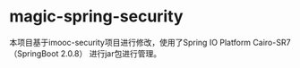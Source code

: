 # magic-spring-security
本项目基于imooc-security项目进行修改，使用了Spring IO Platform Cairo-SR7（SpringBoot 2.0.8） 进行jar包进行管理。

